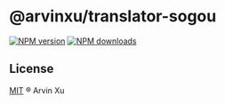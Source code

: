 # @arvinxu/translator-sogou


[![NPM version][version-image]][version-url] [![NPM downloads][download-image]][download-url]

## License

[MIT](../../LICENSE) ® Arvin Xu

<!-- npm url -->

[version-image]: http://img.shields.io/npm/v/@arvinxu/translator-sogou.svg?color=deepgreen&label=latest
[version-url]: http://npmjs.org/package/@arvinxu/translator-sogou
[download-image]: https://img.shields.io/npm/dm/@arvinxu/translator-sogou.svg
[download-url]: https://npmjs.org/package/@arvinxu/translator-sogou
